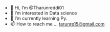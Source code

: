 - 👋 Hi, I’m @Tharunreddi01
- 👀 I’m interested in Data science
- 🌱 I’m currently learning Py.
- 📫 How to reach me ... tarunre15@gmail.com

<!---
Tharunreddi01/Tharunreddi01 is a ✨ special ✨ repository because its `README.md` (this file) appears on your GitHub profile.
You can click the Preview link to take a look at your changes.
--->

